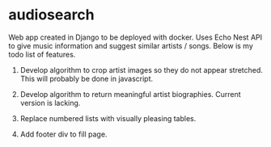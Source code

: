 audiosearch
============

Web app created in Django to be deployed with docker.  Uses Echo Nest API to give music information and suggest similar artists / songs.  Below is my todo list of features.

1. Develop algorithm to crop artist images so they do not appear stretched.  This will probably be done in javascript.

2. Develop algorithm to return meaningful artist biographies.  Current version is lacking.

3. Replace numbered lists with visually pleasing tables.

4. Add footer div to fill page.